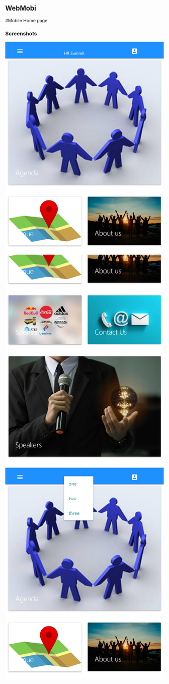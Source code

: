 ## WebMobi

#Mobile Home page

### Screenshots

![Home](/hom1.png)
![Body](/hom2.png)
![Drop-Down](/hom-drop.png)

